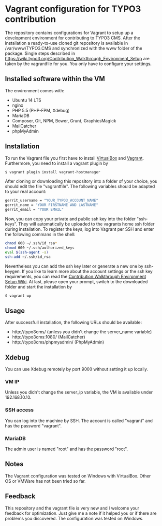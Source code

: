 # Vagrant configuration for TYPO3 contribution
The repository contains configurations for Vagrant to setup up a development environment for contributing to TYPO3 CMS. After the installation a ready-to-use cloned git repository is available in /var/www/TYPO3.CMS and synchronized with the www folder of the package. Single steps described in https://wiki.typo3.org/Contribution_Walkthrough_Environment_Setup are taken by the vagrantfile for you. You only have to configure your settings.

## Installed software within the VM
The environment comes with:
  - Ubuntu 14 LTS
  - nginx
  - PHP 5.5 (PHP-FPM, Xdebug)
  - MariaDB
  - Composer, Git, NPM, Bower, Grunt, GraphicsMagick
  - MailCatcher
  - phpMyAdmin

## Installation
To run the Vagrant file you first have to install [VirtualBox](https://www.virtualbox.org/) and [Vagrant](https://www.vagrantup.com/). Furthermore, you need to install a vagrant plugin by
```sh
$ vagrant plugin install vagrant-hostmanager 
```
After cloning or downloading this repository into a folder of your choice, you should edit the file "vagrantfile". The following variables should be adapted to your real account:
```sh
gerrit_username = "YOUR_TYPO3_ACCOUNT_NAME"
gerrit_name = "YOUR FIRSTNAME AND LASTNAME"
gerrit_email = "YOUR EMAIL"
```

Now, you can copy your private and public ssh key into the folder "ssh-keys". They will automatically be uploaded to the vagrants home ssh folder during installation. 
To register the keys, log into Vagrant per SSH and enter the following commans in the shell:
```sh
chmod 600 ~/.ssh/id_rsa*
chmod 600 ~/.ssh/authorized_keys
eval $(ssh-agent -s)
ssh-add ~/.ssh/id_rsa
```
Nevertheless you can add the ssh key later or generate a new one by ssh-keygen. 
If you like to learn more about the account settings or the ssh key requirements, you can read the [Contribution Walkthrough Environment Setup Wiki](https://wiki.typo3.org/Contribution_Walkthrough_Environment_Setup).
At last, please open your prompt, switch to the downloaded folder and start the installation by
```sh
$ vagrant up
```
## Usage
After successfull installation, the following URLs should be available:
  - http://typo3cms/ (unless you didn't change the server_name variable)
  - http://typo3cms:1080/ (MailCatcher)
  - http://typo3cms/phpmyadmin/ (PhpMyAdmin)
  
## Xdebug
You can use Xdebug remotely by port 9000 without setting it up locally.

### VM IP
Unless you didn't change the server_ip variable, the VM is available under 192.168.10.10.

### SSH access
You can log into the machine by SSH. The account is called "vagrant" and has the password "vagrant".

### MariaDB
The admin user is named "root" and has the password "root".

## Notes
The Vagrant configuration was tested on Windows with VirtualBox. Other OS or VMWare has not been tried so far.

## Feedback
This repository and the vagrant file is very new and I welcome your feedback for optimization. Just give me a note if it helped you or if there are problems you discovered. The configuration was tested on Windows.